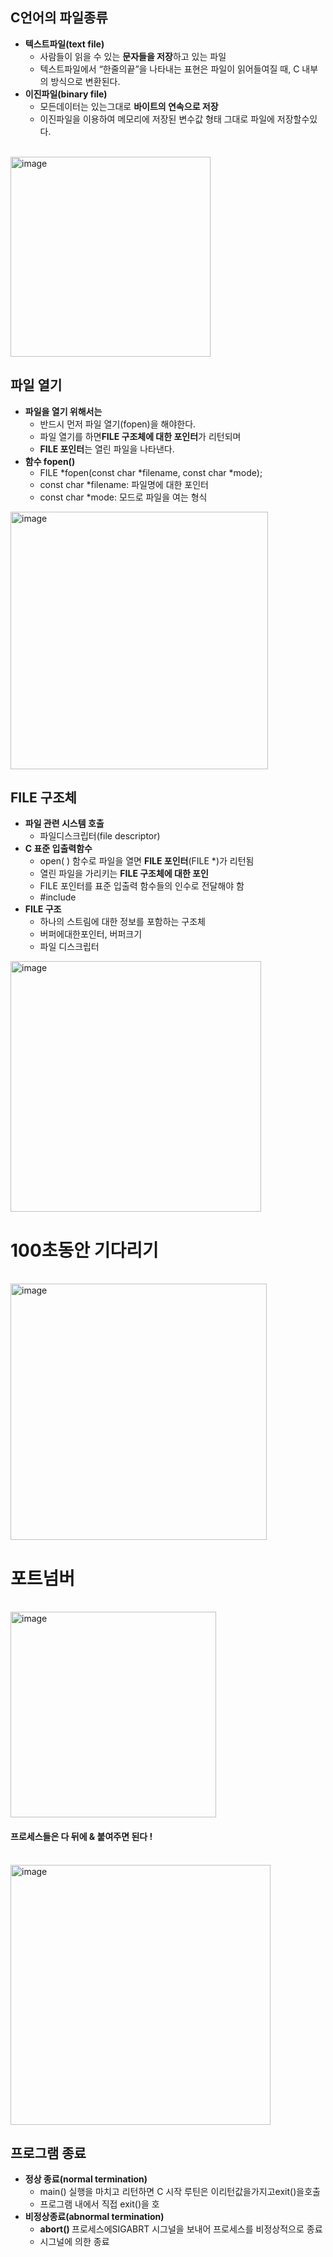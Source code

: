 
 <h2> C언어의 파일종류</h2>
    <ul>
        <li>
            <strong>텍스트파일(text file)</strong>
            <ul>
                <li>사람들이 읽을 수 있는  <strong>문자들을 저장</strong>하고 있는 파일</li>
                <li>텍스트파일에서 “한줄의끝”을 나타내는 표현은 파일이 읽어들여질 때, C 내부의
방식으로 변환된다. </li>
            </ul>
        </li>
        <li>
            <strong>이진파일(binary file) </strong>
            <ul>
                <li>모든데이터는 있는그대로  <strong>바이트의 연속으로 저장</strong></li>
                <li>이진파일을 이용하여 메모리에 저장된 변수값 형태 그대로 파일에 저장할수있다. </li>
            </ul>
        </li>
    </ul>
<br>
<img width="320" alt="image" src="https://github.com/Sossoh/SystemPgm/assets/128332587/a58943d5-d5d7-447b-b537-6729c9d6f064">
<br>

 <h2>파일 열기</h2>
    <ul>
        <li>
            <strong>파일을 열기 위해서는</strong>
            <ul>
                <li>반드시 먼저 파일 열기(fopen)을 해야한다.</li>
                <li>파일 열기를 하면<strong>FILE 구조체에 대한 포인터</strong>가 리턴되며 </li>
                <li><strong>FILE 포인터</strong>는 열린 파일을 나타낸다.</li>
            </ul>
        </li>
        <li>
            <strong>함수 fopen() </strong>
            <ul>
                <li>FILE *fopen(const char *filename, const char *mode); </li>
                <li> const char *filename: 파일명에 대한 포인터</li>
                 <li>const char *mode: 모드로 파일을 여는 형식</li>
            </ul>
        </li>
    </ul>
<img width="412" alt="image" src="https://github.com/Sossoh/SystemPgm/assets/128332587/936e3007-656a-49d3-9f23-a2fecfa5bef2">
<br>
<h2>FILE 구조체</h2>
    <ul>
        <li>
            <strong>파일 관련 시스템 호출</strong>
            <ul>
                <li>파일디스크립터(file descriptor)</li>
            </ul>
        </li>
        <li>
            <strong>C 표준 입출력함수</strong>
            <ul>
                <li>open( ) 함수로 파일을 열면  <strong>FILE 포인터</strong>(FILE *)가 리턴됨</li>
                <li>  열린 파일을 가리키는 <strong>FILE 구조체에 대한 포인</strong></li>
                <li>FILE 포인터를 표준 입출력 함수들의 인수로 전달해야 함</li>
                <li>#include <stdio.h></li>
            </ul>
        </li>
                 <li>
            <strong>FILE 구조</strong>
            <ul>
                <li>하나의 스트림에 대한 정보를 포함하는 구조체</li>
                <li>버퍼에대한포인터, 버퍼크기</li>
                <li>파일 디스크립터</li>
            </ul>
        </li>
    </ul>
<img width="401" alt="image" src="https://github.com/Sossoh/SystemPgm/assets/128332587/bc23a8b4-bf7b-4fa0-a4e3-33bb3aeea8e2">
<br>





<h1>100초동안 기다리기</h1><br>
<img width="410" alt="image" src="https://github.com/Sossoh/SystemPgm/assets/128332587/971de452-03a0-475e-a9d6-750a79e03776">
<h1>포트넘버</h1><br>
<img width="329" alt="image" src="https://github.com/Sossoh/SystemPgm/assets/128332587/c5eedb5e-be61-417f-a000-f5bc28e129dc">
<br>
<h4>프로세스들은 다 뒤에 & 붙여주면 된다 ! </h4><br>
<img width="416" alt="image" src="https://github.com/Sossoh/SystemPgm/assets/128332587/f92b2f2d-fba7-4984-8c3f-b7c5903a9510">



 <h2> 프로그램 종료 </h2>
    <ul>
        <li>
            <strong> 정상 종료(normal termination)</strong>
            <ul>
                <li> main() 실행을 마치고 리턴하면 C 시작 루틴은 이리턴값을가지고exit()을호출</li>
                <li>프로그램 내에서 직접 exit()을 호</li>
            </ul>
        </li>
        <li>
            <strong>비정상종료(abnormal termination)</strong>
            <ul>
                <li><strong>abort() </strong> 프로세스에SIGABRT 시그널을 보내어 프로세스를 비정상적으로 종료</li>
                <li>시그널에 의한 종료</li>
            </ul>
        </li>
    </ul>
